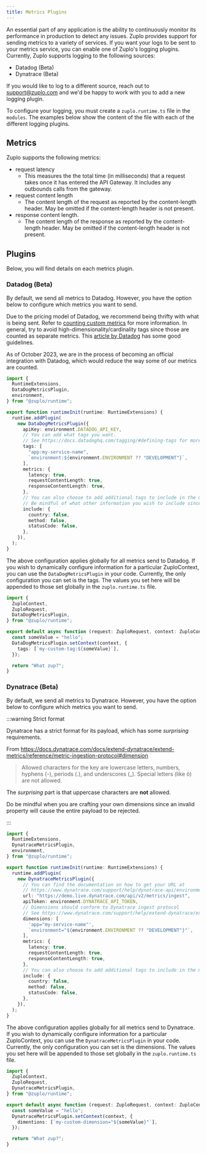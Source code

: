 ```yaml
---
title: Metrics Plugins
---
```


An essential part of any application is the ability to continuously monitor its
performance in production to detect any issues. Zuplo provides support for
sending metrics to a variety of services. If you want your logs to be sent to
your metrics service, you can enable one of Zuplo's logging plugins. Currently,
Zuplo supports logging to the following sources:

- Datadog (Beta)
- Dynatrace (Beta)

If you would like to log to a different source, reach out to support@zuplo.com
and we'd be happy to work with you to add a new logging plugin.

To configure your logging, you must create a `zuplo.runtime.ts` file in the
`modules`. The examples below show the content of the file with each of the
different logging plugins.

<EnterpriseFeature name="Custom metrics" />

## Metrics

Zuplo supports the following metrics:

- request latency
  - This measures the the total time (in milliseconds) that a request takes once
    it has entered the API Gateway. It includes any outbounds calls from the
    gateway.
- request content length
  - The content length of the request as reported by the content-length header.
    May be omitted if the content-length header is not present.
- response content length.
  - The content length of the response as reported by the content-length header.
    May be omitted if the content-length header is not present.

## Plugins

Below, you will find details on each metrics plugin.

### Datadog (Beta)

By default, we send all metrics to Datadog. However, you have the option below
to configure which metrics you want to send.

Due to the pricing model of Datadog, we recommend being thrifty with what is
being sent. Refer to
[counting custom metrics](https://docs.datadoghq.com/account_management/billing/custom_metrics/?tab=countrate#counting-custom-metrics)
for more information. In general, try to avoid high-dimensionality/cardinality
tags since those are counted as separate metrics. This
[article by Datadog](https://www.datadoghq.com/blog/the-power-of-tagged-metrics/)
has some good guidelines.

As of October 2023, we are in the process of becoming an official integration
with Datadog, which would reduce the way some of our metrics are counted.

```ts
import {
  RuntimeExtensions,
  DataDogMetricsPlugin,
  environment,
} from "@zuplo/runtime";

export function runtimeInit(runtime: RuntimeExtensions) {
  runtime.addPlugin(
    new DataDogMetricsPlugin({
      apiKey: environment.DATADOG_API_KEY,
      // You can add what tags you want.
      // See https://docs.datadoghq.com/tagging/#defining-tags for more information
      tags: [
        "app:my-service-name",
        `environment:${environment.ENVIRONMENT ?? "DEVELOPMENT"}`,
      ],
      metrics: {
        latency: true,
        requestContentLength: true,
        responseContentLength: true,
      },
      // You can also choose to add additional tags to include in the metrics.
      // Be mindful of what other information you wish to include since it will incur costs on your cardinality
      include: {
        country: false,
        method: false,
        statusCode: false,
      },
    }),
  );
}
```

The above configuration applies globally for all metrics send to Datadog. If you
wish to dynamically configure information for a particular ZuploContext, you can
use the `DataDogMetricsPlugin` in your code. Currently, the only configuration
you can set is the tags. The values you set here will be appended to those set
globally in the `zuplo.runtime.ts` file.

```ts
import {
  ZuploContext,
  ZuploRequest,
  DataDogMetricsPlugin,
} from "@zuplo/runtime";

export default async function (request: ZuploRequest, context: ZuploContext) {
  const someValue = "hello";
  DataDogMetricsPlugin.setContext(context, {
    tags: [`my-custom-tag:${someValue}`],
  });

  return "What zup?";
}
```

### Dynatrace (Beta)

By default, we send all metrics to Dynatrace. However, you have the option below
to configure which metrics you want to send.

:::warning Strict format

Dynatrace has a strict format for its payload, which has some _surprising_
requirements.

From
https://docs.dynatrace.com/docs/extend-dynatrace/extend-metrics/reference/metric-ingestion-protocol#dimension

> Allowed characters for the key are lowercase letters, numbers, hyphens (-),
> periods (.), and underscores (\_). Special letters (like ö) are not allowed.

The _surprising_ part is that uppercase characters are **not** allowed.

Do be mindful when you are crafting your own dimensions since an invalid
property will cause the entire payload to be rejected.

:::

```ts
import {
  RuntimeExtensions,
  DynatraceMetricsPlugin,
  environment,
} from "@zuplo/runtime";

export function runtimeInit(runtime: RuntimeExtensions) {
  runtime.addPlugin(
    new DynatraceMetricsPlugin({
      // You can find the documentation on how to get your URL at
      // https://www.dynatrace.com/support/help/dynatrace-api/environment-api/metric-v2/post-ingest-metrics#example
      url: "https://demo.live.dynatrace.com/api/v2/metrics/ingest",
      apiToken: environment.DYNATRACE_API_TOKEN,
      // Dimensions should conform to Dynatrace ingest protocol
      // See https://www.dynatrace.com/support/help/extend-dynatrace/extend-metrics/reference/metric-ingestion-protocol
      dimensions: [
        'app="my-service-name"',
        `environment="${environment.ENVIRONMENT ?? "DEVELOPMENT"}"`,
      ],
      metrics: {
        latency: true,
        requestContentLength: true,
        responseContentLength: true,
      },
      // You can also choose to add additional tags to include in the metrics.
      include: {
        country: false,
        method: false,
        statusCode: false,
      },
    }),
  );
}
```

The above configuration applies globally for all metrics send to Dynatrace. If
you wish to dynamically configure information for a particular ZuploContext, you
can use the `DynatraceMetricsPlugin` in your code. Currently, the only
configuration you can set is the dimensions. The values you set here will be
appended to those set globally in the `zuplo.runtime.ts` file.

```ts
import {
  ZuploContext,
  ZuploRequest,
  DynatraceMetricsPlugin,
} from "@zuplo/runtime";

export default async function (request: ZuploRequest, context: ZuploContext) {
  const someValue = "hello";
  DynatraceMetricsPlugin.setContext(context, {
    dimentions: [`my-custom-dimension="${someValue}"`],
  });

  return "What zup?";
}
```
